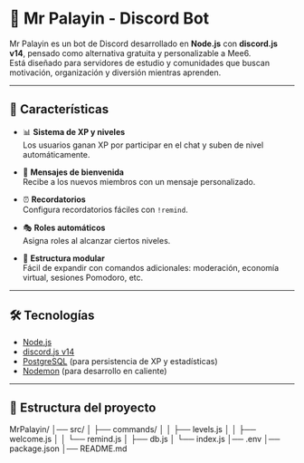 # 🤖 Mr Palayin - Discord Bot

Mr Palayin es un bot de Discord desarrollado en **Node.js** con **discord.js v14**, pensado como alternativa gratuita y personalizable a Mee6.  
Está diseñado para servidores de estudio y comunidades que buscan motivación, organización y diversión mientras aprenden.

---

## 🚀 Características

- 📊 **Sistema de XP y niveles**  
  Los usuarios ganan XP por participar en el chat y suben de nivel automáticamente.

- 👋 **Mensajes de bienvenida**  
  Recibe a los nuevos miembros con un mensaje personalizado.

- ⏰ **Recordatorios**  
  Configura recordatorios fáciles con `!remind`.

- 🎭 **Roles automáticos**  
  Asigna roles al alcanzar ciertos niveles.

- 🔧 **Estructura modular**  
  Fácil de expandir con comandos adicionales: moderación, economía virtual, sesiones Pomodoro, etc.

---

## 🛠️ Tecnologías

- [Node.js](https://nodejs.org/)  
- [discord.js v14](https://discord.js.org/)  
- [PostgreSQL](https://www.postgresql.org/) (para persistencia de XP y estadísticas)  
- [Nodemon](https://nodemon.io/) (para desarrollo en caliente)

---

## 📂 Estructura del proyecto
MrPalayin/
│── src/
│ ├── commands/
│ │ ├── levels.js
│ │ ├── welcome.js
│ │ └── remind.js
│ ├── db.js
│ └── index.js
│── .env
│── package.json
│── README.md
